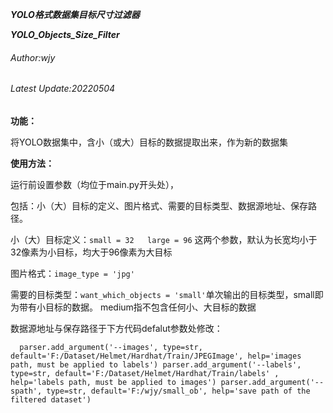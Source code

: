 _**YOLO格式数据集目标尺寸过滤器**_

_**YOLO_Objects_Size_Filter**_

###### Author:wjy      
###### Latest Update:20220504

**功能：**

将YOLO数据集中，含小（或大）目标的数据提取出来，作为新的数据集

**使用方法：**

运行前设置参数（均位于main.py开头处），

包括：小（大）目标的定义、图片格式、需要的目标类型、数据源地址、保存路径。

小（大）目标定义：`small = 32   large = 96`
这两个参数，默认为长宽均小于32像素为小目标，均大于96像素为大目标

图片格式：`image_type = 'jpg'`

需要的目标类型：`want_which_objects = 'small'`单次输出的目标类型，small即为带有小目标的数据。
medium指不包含任何小、大目标的数据

数据源地址与保存路径于下方代码defalut参数处修改：

`   parser.add_argument('--images', type=str,
                        default='F:/Dataset/Helmet/Hardhat/Train/JPEGImage',
                        help='images path, must be applied to labels')
    parser.add_argument('--labels', type=str,
                        default='F:/Dataset/Helmet/Hardhat/Train/labels' ,
                        help='labels path, must be applied to images')
    parser.add_argument('--spath', type=str,
                        default='F:/wjy/small_ob',
                        help='save path of the filtered dataset')
`